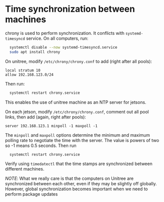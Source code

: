 # Time synchronization between machines

chrony is used to perform synchronization. It conflicts with `systemd-timesyncd` service. On all computers, run:
```bash
  systemctl disable --now systemd-timesyncd.service
  sudo apt install chrony
```

On unitree, modify `/etc/chrony/chrony.conf` to add (right after all pools):
```
local stratum 10
allow 192.168.123.0/24
```

Then run:
```bash
  systemctl restart chrony.service
```

This enables the use of unitree machine as an NTP server for jetsons.

On each jetson, modify `/etc/chrony/chrony.conf`, comment out all pool links, then
add (again, right after pools):
```
server 192.168.123.1 minpoll -1 maxpoll -1
```
The `minpoll` and `maxpoll` options determine the minimum and maximum polling rate to negotiate the time with the server. The value is powers of two so -1 means 0.5 seconds. 
Then run
```
  systemctl restart chrony.service
```

Verify using `timedatectl` that the time stamps are synchronized between different machines.

*NOTE*: What we really care is that the computers on Unitree are synchronized between
each other, even if they may be slightly off globally. However, global synchronization
becomes important when we need to perform package updates
